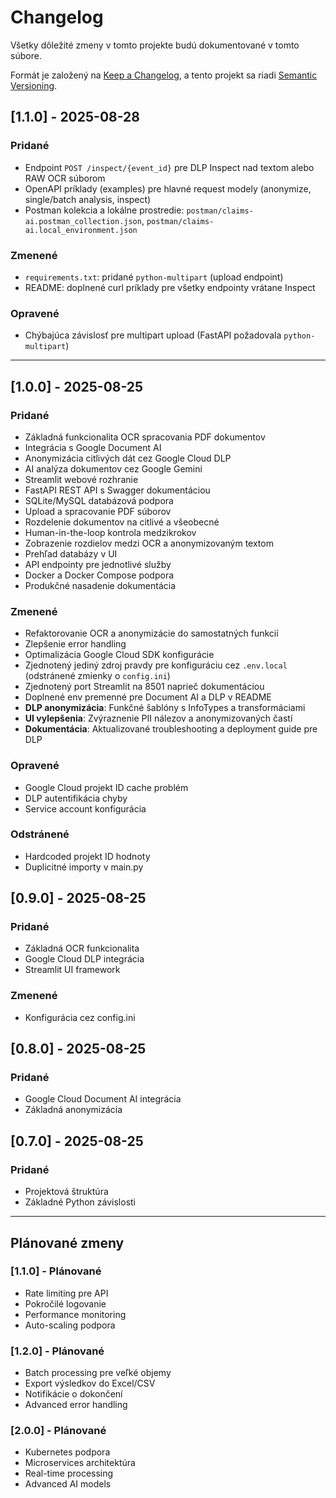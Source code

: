 # Changelog

Všetky dôležité zmeny v tomto projekte budú dokumentované v tomto súbore.

Formát je založený na [Keep a Changelog](https://keepachangelog.com/en/1.0.0/),
a tento projekt sa riadi [Semantic Versioning](https://semver.org/spec/v2.0.0.html).

## [1.1.0] - 2025-08-28

### Pridané
- Endpoint `POST /inspect/{event_id}` pre DLP Inspect nad textom alebo RAW OCR súborom
- OpenAPI príklady (examples) pre hlavné request modely (anonymize, single/batch analysis, inspect)
- Postman kolekcia a lokálne prostredie: `postman/claims-ai.postman_collection.json`, `postman/claims-ai.local_environment.json`

### Zmenené
- `requirements.txt`: pridané `python-multipart` (upload endpoint)
- README: doplnené curl príklady pre všetky endpointy vrátane Inspect

### Opravené
- Chýbajúca závislosť pre multipart upload (FastAPI požadovala `python-multipart`)

---

## [1.0.0] - 2025-08-25

### Pridané
- Základná funkcionalita OCR spracovania PDF dokumentov
- Integrácia s Google Document AI
- Anonymizácia citlivých dát cez Google Cloud DLP
- AI analýza dokumentov cez Google Gemini
- Streamlit webové rozhranie
- FastAPI REST API s Swagger dokumentáciou
- SQLite/MySQL databázová podpora
- Upload a spracovanie PDF súborov
- Rozdelenie dokumentov na citlivé a všeobecné
- Human-in-the-loop kontrola medzikrokov
- Zobrazenie rozdielov medzi OCR a anonymizovaným textom
- Prehľad databázy v UI
- API endpointy pre jednotlivé služby
- Docker a Docker Compose podpora
- Produkčné nasadenie dokumentácia

### Zmenené
- Refaktorovanie OCR a anonymizácie do samostatných funkcií
- Zlepšenie error handling
- Optimalizácia Google Cloud SDK konfigurácie
- Zjednotený jediný zdroj pravdy pre konfiguráciu cez `.env.local` (odstránené zmienky o `config.ini`)
- Zjednotený port Streamlit na 8501 naprieč dokumentáciou
- Doplnené env premenné pre Document AI a DLP v README
- **DLP anonymizácia**: Funkčné šablóny s InfoTypes a transformáciami
- **UI vylepšenia**: Zvýraznenie PII nálezov a anonymizovaných častí
- **Dokumentácia**: Aktualizované troubleshooting a deployment guide pre DLP

### Opravené
- Google Cloud projekt ID cache problém
- DLP autentifikácia chyby
- Service account konfigurácia

### Odstránené
- Hardcoded projekt ID hodnoty
- Duplicitné importy v main.py

## [0.9.0] - 2025-08-25

### Pridané
- Základná OCR funkcionalita
- Google Cloud DLP integrácia
- Streamlit UI framework

### Zmenené
- Konfigurácia cez config.ini

## [0.8.0] - 2025-08-25

### Pridané
- Google Cloud Document AI integrácia
- Základná anonymizácia

## [0.7.0] - 2025-08-25

### Pridané
- Projektová štruktúra
- Základné Python závislosti

---

## Plánované zmeny

### [1.1.0] - Plánované
- Rate limiting pre API
- Pokročilé logovanie
- Performance monitoring
- Auto-scaling podpora

### [1.2.0] - Plánované
- Batch processing pre veľké objemy
- Export výsledkov do Excel/CSV
- Notifikácie o dokončení
- Advanced error handling

### [2.0.0] - Plánované
- Kubernetes podpora
- Microservices architektúra
- Real-time processing
- Advanced AI models
